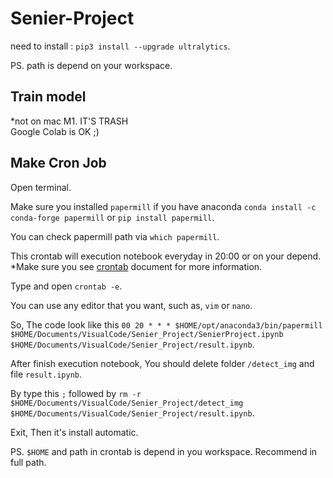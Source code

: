 # Senier-Project

need to install : `pip3 install --upgrade ultralytics`.

PS. path is depend on your workspace.

## Train model

*not on mac M1. IT'S TRASH\
Google Colab is OK ;)

## Make Cron Job

Open terminal.

Make sure you installed `papermill` if you have anaconda `conda install -c conda-forge papermill` or `pip install papermill`.

You can check papermill path via `which papermill`.

This crontab will execution notebook everyday in 20:00 or on your depend.\
*Make sure you see [crontab](https://crontab.guru/) document for more information.

Type and open `crontab -e`.

You can use any editor that you want, such as, `vim` or `nano`.

So, The code look like this `00 20 * * * $HOME/opt/anaconda3/bin/papermill $HOME/Documents/VisualCode/Senier_Project/SenierProject.ipynb $HOME/Documents/VisualCode/Senier_Project/result.ipynb`.

After finish execution notebook, You should delete folder `/detect_img` and file `result.ipynb`.

By type this `;` followed by `rm -r $HOME/Documents/VisualCode/Senier_Project/detect_img $HOME/Documents/VisualCode/Senier_Project/result.ipynb`.

Exit, Then it's install automatic.

PS. `$HOME` and path in crontab is depend in you workspace. Recommend in full path.
